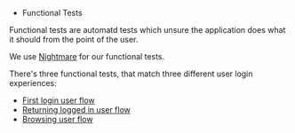 * Functional Tests

Functional tests are automatd tests which unsure the application does
what it should from the point of the user.

We use [Nightmare](http://www.nightmarejs.org/) for our functional tests.

There's three functional tests, that match three different user login experiences:

* [First login user flow]()
* [Returning logged in user flow]()
* [Browsing user flow]()
